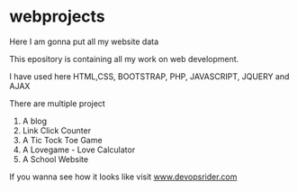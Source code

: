 # webprojects
Here I am gonna put all my website data

This epository is containing all my work on web development.

I have used here HTML,CSS, BOOTSTRAP, PHP, JAVASCRIPT, JQUERY and AJAX

There are multiple project 
1. A blog
2. Link Click Counter
3. A Tic Tock Toe Game 
4. A Lovegame - Love Calculator
5. A School Website

If you wanna see how it looks like 
visit www.devopsrider.com
